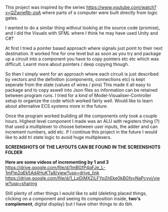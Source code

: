 This project was inspired by the series https://www.youtube.com/watch?v=QZwneRb-zqA where parts of a computer were built directly from logic gates.

I wanted to do a similar thing without looking at the source code (promise), and I did the Visuals with SFML where I think he may have used Unity and C#?

At first I tried a pointer based approach where signals just point to their next destination. It worked fine for one level but as soon as you try and package up a circuit into 
a component you have to copy pointers etc etc which was difficult. Learnt more about pointers / deep copying though.

So then I simply went for an approach where each circuit is just described by vectors and the definition (components, connections etc) is kept seperate from the state (values of wires / pins)
This made it all easy to package and to copy aswell into Json files so information can be retained between program runs.
I tried for a kind of Model-Visualiser-Controller setup to organize the code which worked fairly well. Would like to learn about alternative ECS systems more in the future.

Once the program worked building all the components only took a couple hours.
Highest level component I made was an ALU with registers thing (?) that used a multiplexer to choose between user inputs, the adder and can 
increment numbers, add etc.
If I continue this project in the future I would like to add tri state logic to avoid huge multiplexers.

**SCREENSHOTS OF THE LAYOUTS CAN BE FOUND IN THE SCREENSHOTS FOLDER**

**Here are some videos of incrementing by 1 and 3**
https://drive.google.com/file/d/1mBGfP4qFJe_L-1mFtp2qEk5Ad4HuKTa8/view?usp=drive_link
https://drive.google.com/file/d/1_LpDiMXZiLFYp2hEke0kBGfsyNaPcyvi/view?usp=sharing


Still plenty of other things I would like to add (deleting placed things, clicking on a component and seeing its composition inside, **two's complement**, digital display) 
but I have other things to do tbh.

